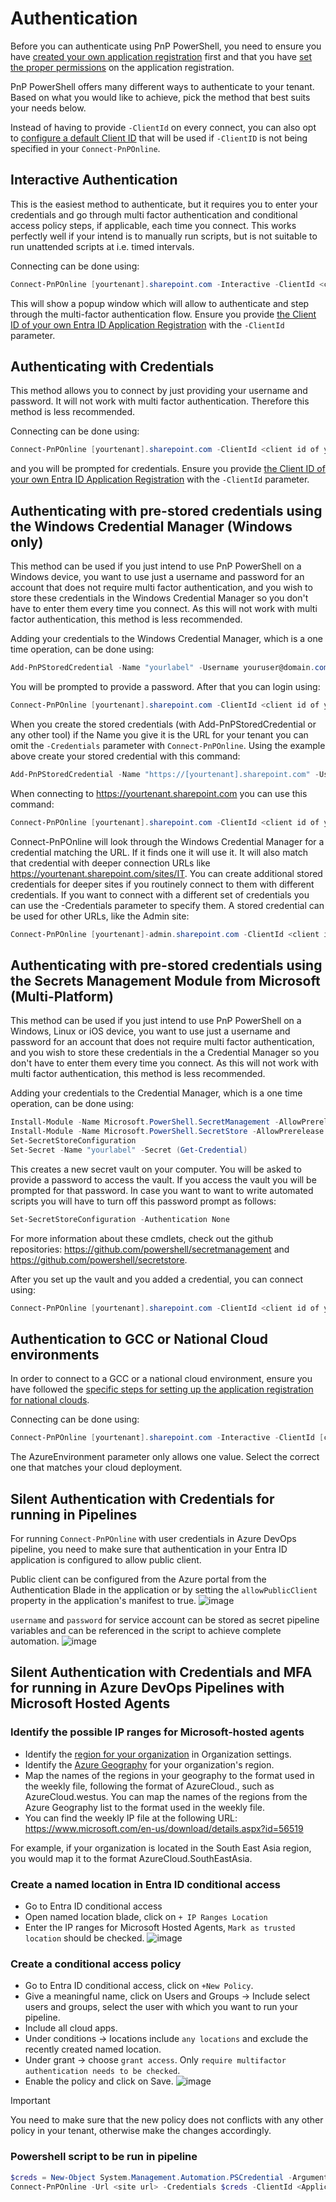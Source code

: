 # Authentication

Before you can authenticate using PnP PowerShell, you need to ensure you have [created your own application registration](registerapplication.md) first and that you have [set the proper permissions](determinepermissions.md) on the application registration.

PnP PowerShell offers many different ways to authenticate to your tenant. Based on what you would like to achieve, pick the method that best suits your needs below.

Instead of having to provide `-ClientId` on every connect, you can also opt to [configure a default Client ID](defaultclientid.md) that will be used if `-ClientID` is not being specified in your `Connect-PnPOnline`.

## Interactive Authentication

This is the easiest method to authenticate, but it requires you to enter your credentials and go through multi factor authentication and conditional access policy steps, if applicable, each time you connect. This works perfectly well if your intend is to manually run scripts, but is not suitable to run unattended scripts at i.e. timed intervals.

Connecting can be done using:

```powershell
Connect-PnPOnline [yourtenant].sharepoint.com -Interactive -ClientId <client id of your Entra ID Application Registration>
```

This will show a popup window which will allow to authenticate and step through the multi-factor authentication flow. Ensure you provide [the Client ID of your own Entra ID Application Registration](registerapplication.md) with the `-ClientId` parameter.

## Authenticating with Credentials

This method allows you to connect by just providing your username and password. It will not work with multi factor authentication. Therefore this method is less recommended.

Connecting can be done using:

```powershell
Connect-PnPOnline [yourtenant].sharepoint.com -ClientId <client id of your Entra ID Application Registration> -Credentials (Get-Credential)
```

and you will be prompted for credentials. Ensure you provide [the Client ID of your own Entra ID Application Registration](registerapplication.md) with the `-ClientId` parameter.

## Authenticating with pre-stored credentials using the Windows Credential Manager (Windows only)

This method can be used if you just intend to use PnP PowerShell on a Windows device, you want to use just a username and password for an account that does not require multi factor authentication, and you wish to store these credentials in the Windows Credential Manager so you don't have to enter them every time you connect. As this will not work with multi factor authentication, this method is less recommended.

Adding your credentials to the Windows Credential Manager, which is a one time operation, can be done using:

```powershell
Add-PnPStoredCredential -Name "yourlabel" -Username youruser@domain.com
```

You will be prompted to provide a password. After that you can login using:

```powershell
Connect-PnPOnline [yourtenant].sharepoint.com -ClientId <client id of your Entra ID Application Registration> -Credentials "yourlabel"
```

When you create the stored credentials (with Add-PnPStoredCredential or any other tool) if the Name you give it is the URL for your tenant you can omit the `-Credentials` parameter with `Connect-PnPOnline`. Using the example above create your stored credential with this command:

```powershell
Add-PnPStoredCredential -Name "https://[yourtenant].sharepoint.com" -Username youruser@contoso.com
```

When connecting to https://yourtenant.sharepoint.com you can use this command:

```powershell
Connect-PnPOnline [yourtenant].sharepoint.com -ClientId <client id of your Entra ID Application Registration>
```

Connect-PnPOnline will look through the Windows Credential Manager for a credential matching the URL. If it finds one it will use it. It will also match that credential with deeper connection URLs like https://yourtenant.sharepoint.com/sites/IT. You can create additional stored credentials for deeper sites if you routinely connect to them with different credentials. If you want to connect with a different set of credentials you can use the -Credentials parameter to specify them. A stored credential can be used for other URLs, like the Admin site:

```powershell
Connect-PnPOnline [yourtenant]-admin.sharepoint.com -ClientId <client id of your Entra ID Application Registration> -Credentials https://[yourtenant].sharepoint.com 
```

## Authenticating with pre-stored credentials using the Secrets Management Module from Microsoft (Multi-Platform)

This method can be used if you just intend to use PnP PowerShell on a Windows, Linux or iOS device, you want to use just a username and password for an account that does not require multi factor authentication, and you wish to store these credentials in the a Credential Manager so you don't have to enter them every time you connect. As this will not work with multi factor authentication, this method is less recommended.

Adding your credentials to the Credential Manager, which is a one time operation, can be done using:

```powershell
Install-Module -Name Microsoft.PowerShell.SecretManagement -AllowPrerelease
Install-Module -Name Microsoft.PowerShell.SecretStore -AllowPrerelease
Set-SecretStoreConfiguration
Set-Secret -Name "yourlabel" -Secret (Get-Credential)
```

This creates a new secret vault on your computer. You will be asked to provide a password to access the vault. If you access the vault you will be prompted for that password. In case you want to want to write automated scripts you will have to turn off this password prompt as follows:

```powershell
Set-SecretStoreConfiguration -Authentication None
```

For more information about these cmdlets, check out the github repositories: https://github.com/powershell/secretmanagement and https://github.com/powershell/secretstore.

After you set up the vault and you added a credential, you can connect using:

```powershell
Connect-PnPOnline [yourtenant].sharepoint.com -ClientId <client id of your Entra ID Application Registration> -Credentials (Get-Secret -Name "yourlabel")
```

## Authentication to GCC or National Cloud environments

In order to connect to a GCC or a national cloud environment, ensure you have followed the [specific steps for setting up the application registration for national clouds](#special-instructions-for-gcc-or-national-cloud-environments).

Connecting can be done using:

```powershell
Connect-PnPOnline [yourtenant].sharepoint.com -Interactive -ClientId [clientid] -Tenant [yourtenant].onmicrosoft.com -AzureEnvironment [USGovernment|USGovernmentHigh|USGovernmentDoD|Germany|China]
```

The AzureEnvironment parameter only allows one value. Select the correct one that matches your cloud deployment.

## Silent Authentication with Credentials for running in Pipelines

For running `Connect-PnPOnline` with user credentials in Azure DevOps pipeline, you need to make sure that authentication in your Entra ID application is configured to allow public client. 

Public client can be configured from the Azure portal from the Authentication Blade in the application or by setting the `allowPublicClient` property in the application's manifest to true.
![image](../images/authentication/allowPublicClient.png)

`username` and `password` for service account can be stored as secret pipeline variables and can be referenced in the script to achieve complete automation.
![image](../images/authentication/libraryVariables.png)

## Silent Authentication with Credentials and MFA for running in Azure DevOps Pipelines with Microsoft Hosted Agents
### Identify the possible IP ranges for Microsoft-hosted agents

- Identify the [region for your organization](https://docs.microsoft.com/en-us/azure/devops/organizations/accounts/change-organization-location?view=azure-devops) in Organization settings.
- Identify the [Azure Geography](https://azure.microsoft.com/global-infrastructure/geographies/) for your organization's region.
- Map the names of the regions in your geography to the format used in the weekly file, following the format of AzureCloud., such as AzureCloud.westus. You can map the names of the regions from the Azure Geography list to the format used in the weekly file.
- You can find the weekly IP file at the following URL: https://www.microsoft.com/en-us/download/details.aspx?id=56519

For example, if your organization is located in the South East Asia region, you would map it to the format AzureCloud.SouthEastAsia.

### Create a named location in Entra ID conditional access

- Go to Entra ID conditional access
- Open named location blade, click on `+ IP Ranges Location`
- Enter the IP ranges for Microsoft Hosted Agents, `Mark as trusted location` should be checked.
  ![image](../images/authentication/namedLocations.png)


### Create a conditional access policy

- Go to Entra ID conditional access, click on `+New Policy`.
- Give a meaningful name, click on Users and Groups -> Include select users and groups, select the user with which you want to run your pipeline.
- Include all cloud apps.
- Under conditions -> locations include `any locations` and exclude the recently created named location.
- Under grant -> choose `grant access`. Only `require multifactor authentication needs to be checked`.
- Enable the policy and click on Save.
![image](../images/authentication/conditionalAccess.png)

> [!Important]
> You need to make sure that the new policy does not conflicts with any other policy in your tenant, otherwise make the changes accordingly.

### Powershell script to be run in pipeline
```powershell
$creds = New-Object System.Management.Automation.PSCredential -ArgumentList ($username, $password)
Connect-PnPOnline -Url <site url> -Credentials $creds -ClientId <Application/Client ID of Entra ID app>
```
